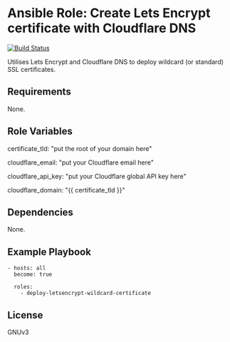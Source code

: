 # Ansible Role: Create Lets Encrypt certificate with Cloudflare DNS

[![Build Status](https://travis-ci.org/dsgnr/ansible-role-letsencrypt-wildcard-certificate.svg?branch=master)](https://travis-ci.org/dsgnr/ansible-role-letsencrypt-wildcard-certificate)

Utilises Lets Encrypt and Cloudflare DNS to deploy wildcard (or standard) SSL certificates.

## Requirements

None.

## Role Variables

certificate_tld: "put the root of your domain here"

cloudflare_email: "put your Cloudflare email here"

cloudflare_api_key: "put your Cloudflare global API key here"

cloudflare_domain: "{{ certificate_tld }}"

## Dependencies

None.

## Example Playbook

    - hosts: all
      become: true
      
      roles:
        - deploy-letsencrypt-wildcard-certificate

## License

GNUv3

